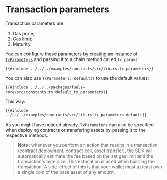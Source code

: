 # Transaction parameters

Transaction parameters are:

1. Gas price;
2. Gas limit;
3. Maturity.

You can configure these parameters by creating an instance of [`TxParameters`](https://github.com/FuelLabs/fuels-rs/blob/adf81bd451d7637ce0976363bd7784408430031a/packages/fuels-programs/src/parameters.rs#L7) and passing it to a chain method called `tx_params`:

```rust,ignore
{{#include ../../../examples/contracts/src/lib.rs:tx_parameters}}
```

You can also use `TxParameters::default()` to use the default values:

```rust,ignore
{{#include ../../../packages/fuels-core/src/constants.rs:default_tx_parameters}}
```

This way:

```rust,ignore
{{#include ../../../examples/contracts/src/lib.rs:tx_parameters_default}}
```

As you might have noticed already, `TxParameters` can also be specified when deploying contracts or transfering assets by passing it to the respective methods.

> **Note:** whenever you perform an action that results in a transaction (contract deployment, contract call, asset transfer), the SDK will automatically estimate the fee based on the set gas limit and the transaction's byte size. This estimation is used when building the transaction. A side-effect of this is that your wallet must at least own a single coin of the base asset of any amount.
